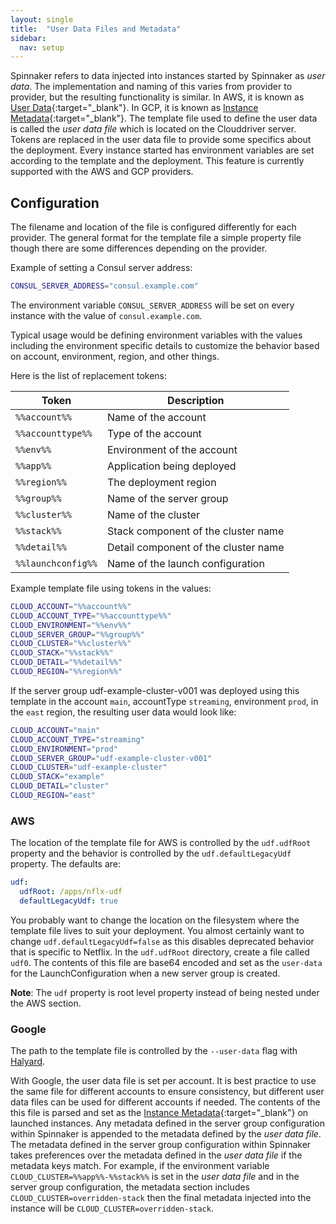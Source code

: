 ```yaml
---
layout: single
title:  "User Data Files and Metadata"
sidebar:
  nav: setup
---
```


Spinnaker refers to data injected into instances started by Spinnaker as *user data*.
The implementation and naming of this varies from provider to provider, but the resulting functionality is similar.
In AWS, it is known as [User Data](http://docs.aws.amazon.com/AWSEC2/latest/UserGuide/ec2-instance-metadata.html){:target="\_blank"}.
In GCP, it is known as [Instance Metadata](https://cloud.google.com/compute/docs/storing-retrieving-metadata){:target="\_blank"}.
The template file used to define the user data is called the *user data file* which is located on the Clouddriver server.
Tokens are replaced in the user data file to provide some specifics about the deployment.
Every instance started has environment variables are set according to the template and the deployment.
This feature is currently supported with the AWS and GCP providers.

## Configuration

The filename and location of the file is configured differently for each provider.
The general format for the template file a simple property file though there are some differences depending on the provider.

Example of setting a Consul server address:

```bash
CONSUL_SERVER_ADDRESS="consul.example.com"
```

The environment variable `CONSUL_SERVER_ADDRESS` will be set on every instance with the value of `consul.example.com`.

Typical usage would be defining environment variables with the values including the environment specific details
to customize the behavior based on account, environment, region, and other things.

Here is the list of replacement tokens:

**Token**          | **Description**
------------------ | ----------------------------------------
`%%account%%`      | Name of the account
`%%accounttype%%`  | Type of the account
`%%env%%`          | Environment of the account
`%%app%%`          | Application being deployed
`%%region%%`       | The deployment region
`%%group%%`        | Name of the server group
`%%cluster%%`      | Name of the cluster
`%%stack%%`        | Stack component of the cluster name
`%%detail%%`       | Detail component of the cluster name
`%%launchconfig%%` | Name of the launch configuration

Example template file using tokens in the values:

```bash
CLOUD_ACCOUNT="%%account%%"
CLOUD_ACCOUNT_TYPE="%%accounttype%%"
CLOUD_ENVIRONMENT="%%env%%"
CLOUD_SERVER_GROUP="%%group%%"
CLOUD_CLUSTER="%%cluster%%"
CLOUD_STACK="%%stack%%"
CLOUD_DETAIL="%%detail%%"
CLOUD_REGION="%%region%%"
```

If the server group udf-example-cluster-v001 was deployed using this template in the account `main`, accountType `streaming`, environment `prod`, in the `east` region, the resulting user data would look like:

```bash
CLOUD_ACCOUNT="main"
CLOUD_ACCOUNT_TYPE="streaming"
CLOUD_ENVIRONMENT="prod"
CLOUD_SERVER_GROUP="udf-example-cluster-v001"
CLOUD_CLUSTER="udf-example-cluster"
CLOUD_STACK="example"
CLOUD_DETAIL="cluster"
CLOUD_REGION="east"
```

### AWS

The location of the template file for AWS is controlled by the `udf.udfRoot` property and the behavior is controlled by the `udf.defaultLegacyUdf` property. The defaults are:

````yaml
udf:
  udfRoot: /apps/nflx-udf
  defaultLegacyUdf: true
````

You probably want to change the location on the filesystem where the template file lives to suit your deployment.
You almost certainly want to change `udf.defaultLegacyUdf=false` as this disables deprecated behavior that is specific to Netflix.
In the `udf.udfRoot` directory, create a file called `udf0`. The contents of this file are base64 encoded and set as the `user-data` for the LaunchConfiguration when a new server group is created.

**Note**: The `udf` property is root level property instead of being nested under the AWS section.

### Google

The path to the template file is controlled by the `--user-data` flag with [Halyard](/reference/halyard/commands/#hal-config-provider-google-account-add).

With Google, the user data file is set per account.
It is best practice to use the same file for different accounts to ensure consistency,
but different user data files can be used for different accounts if needed.
The contents of the this file is parsed and set as the
[Instance Metadata](https://cloud.google.com/compute/docs/storing-retrieving-metadata){:target="\_blank"} on launched instances.
Any metadata defined in the server group configuration within Spinnaker is
appended to the metadata defined by the *user data file*.
The metadata defined in the server group configuration within Spinnaker takes preferences over the metadata defined in the *user data file* if the metadata keys match.
For example, if the environment variable `CLOUD_CLUSTER=%%app%%-%%stack%%` is set in the *user data file*
and in the server group configuration, the metadata section includes `CLOUD_CLUSTER=overridden-stack`
then the final metadata injected into the instance will be `CLOUD_CLUSTER=overridden-stack`.
